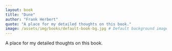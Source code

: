 ```yaml
---
layout: book
title: "Dune"
author: "Frank Herbert"
quote: "A place for my detailed thoughts on this book."
image: /assets/img/books/default-book-bg.jpg # Default background image
---
```


A place for my detailed thoughts on this book.
